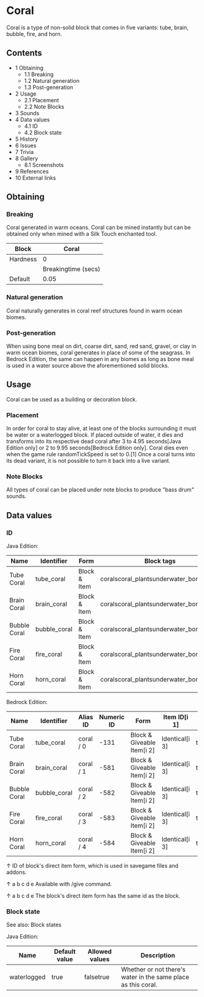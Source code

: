 # Coral
 Coral is a type of non-solid block that comes in five variants: tube, brain, bubble, fire, and horn.

## Contents
- 1 Obtaining
	- 1.1 Breaking
	- 1.2 Natural generation
	- 1.3 Post-generation
- 2 Usage
	- 2.1 Placement
	- 2.2 Note Blocks
- 3 Sounds
- 4 Data values
	- 4.1 ID
	- 4.2 Block state
- 5 History
- 6 Issues
- 7 Trivia
- 8 Gallery
	- 8.1 Screenshots
- 9 References
- 10 External links

## Obtaining
### Breaking
Coral generated in warm oceans.
Coral can be mined instantly but can be obtained only when mined with a Silk Touch enchanted tool.

| Block    | Coral               |
|----------|---------------------|
| Hardness | 0                   |
|          | Breakingtime (secs) |
| Default  | 0.05                |

### Natural generation
Coral naturally generates in coral reef structures found in warm ocean biomes.


### Post-generation
When using bone meal on dirt, coarse dirt, sand, red sand, gravel, or clay in warm ocean biomes, coral generates in place of some of the seagrass. In Bedrock Edition, the same can happen in any biomes as long as bone meal is used in a water source above the aforementioned solid blocks.

## Usage
Coral can be used as a building or decoration block.

### Placement
In order for coral to stay alive, at least one of the blocks surrounding it must be water or a waterlogged block. If placed outside of water, it dies and transforms into its respective dead coral after 3 to 4.95 seconds‌[Java Edition  only] or 2 to 9.95 seconds‌[Bedrock Edition  only]. Coral dies even when the game rule randomTickSpeed is set to 0.[1] Once a coral turns into its dead variant, it is not possible to turn it back into a live variant.

### Note Blocks
All types of coral can be placed under note blocks to produce "bass drum" sounds.

## Data values
### ID
Java Edition:

| Name         | Identifier   | Form         | Block tags                             | Translation key              |
|--------------|--------------|--------------|----------------------------------------|------------------------------|
| Tube Coral   | tube_coral   | Block & Item | coralscoral_plantsunderwater_bonemeals | block.minecraft.tube_coral   |
| Brain Coral  | brain_coral  | Block & Item | coralscoral_plantsunderwater_bonemeals | block.minecraft.brain_coral  |
| Bubble Coral | bubble_coral | Block & Item | coralscoral_plantsunderwater_bonemeals | block.minecraft.bubble_coral |
| Fire Coral   | fire_coral   | Block & Item | coralscoral_plantsunderwater_bonemeals | block.minecraft.fire_coral   |
| Horn Coral   | horn_coral   | Block & Item | coralscoral_plantsunderwater_bonemeals | block.minecraft.horn_coral   |

Bedrock Edition:

| Name         | Identifier   | Alias ID  | Numeric ID | Form                       | Item ID[i 1]   | Translation key        |
|--------------|--------------|-----------|------------|----------------------------|----------------|------------------------|
| Tube Coral   | tube_coral   | coral / 0 | -131       | Block & Giveable Item[i 2] | Identical[i 3] | tile.coral.blue.name   |
| Brain Coral  | brain_coral  | coral / 1 | -581       | Block & Giveable Item[i 2] | Identical[i 3] | tile.coral.pink.name   |
| Bubble Coral | bubble_coral | coral / 2 | -582       | Block & Giveable Item[i 2] | Identical[i 3] | tile.coral.purple.name |
| Fire Coral   | fire_coral   | coral / 3 | -583       | Block & Giveable Item[i 2] | Identical[i 3] | tile.coral.red.name    |
| Horn Coral   | horn_coral   | coral / 4 | -584       | Block & Giveable Item[i 2] | Identical[i 3] | tile.coral.yellow.name |


↑ ID of block's direct item form, which is used in savegame files and addons.

↑ a b c d e Available with /give command.

↑ a b c d e The block's direct item form has the same id as the block.


### Block state
See also: Block states

Java Edition:

| Name        | Default value | Allowed values | Description                                                   |
|-------------|---------------|----------------|---------------------------------------------------------------|
| waterlogged | true          | falsetrue      | Whether or not there's water in the same place as this coral. |



